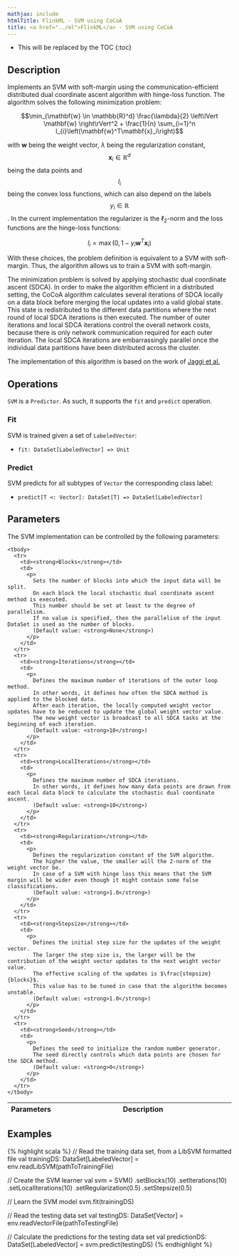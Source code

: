 ```yaml
---
mathjax: include
htmlTitle: FlinkML - SVM using CoCoA
title: <a href="../ml">FlinkML</a> - SVM using CoCoA
---
```

<!--
Licensed to the Apache Software Foundation (ASF) under one
or more contributor license agreements.  See the NOTICE file
distributed with this work for additional information
regarding copyright ownership.  The ASF licenses this file
to you under the Apache License, Version 2.0 (the
"License"); you may not use this file except in compliance
with the License.  You may obtain a copy of the License at

  http://www.apache.org/licenses/LICENSE-2.0

Unless required by applicable law or agreed to in writing,
software distributed under the License is distributed on an
"AS IS" BASIS, WITHOUT WARRANTIES OR CONDITIONS OF ANY
KIND, either express or implied.  See the License for the
specific language governing permissions and limitations
under the License.
-->

* This will be replaced by the TOC
{:toc}

## Description

Implements an SVM with soft-margin using the communication-efficient distributed dual coordinate 
ascent algorithm with hinge-loss function. 
The algorithm solves the following minimization problem:
  
$$\min_{\mathbf{w} \in \mathbb{R}^d} \frac{\lambda}{2} \left\lVert \mathbf{w} \right\rVert^2 + \frac{1}{n} \sum_{i=1}^n l_{i}\left(\mathbf{w}^T\mathbf{x}_i\right)$$
 
with $\mathbf{w}$ being the weight vector, $\lambda$ being the regularization constant, 
$$\mathbf{x}_i \in \mathbb{R}^d$$ being the data points and $$l_{i}$$ being the convex loss 
functions, which can also depend on the labels $$y_{i} \in \mathbb{R}$$.
In the current implementation the regularizer is the $\ell_2$-norm and the loss functions are the hinge-loss functions:
  
  $$l_{i} = \max\left(0, 1 - y_{i} \mathbf{w}^T\mathbf{x}_i \right)$$

With these choices, the problem definition is equivalent to a SVM with soft-margin.
Thus, the algorithm allows us to train a SVM with soft-margin.

The minimization problem is solved by applying stochastic dual coordinate ascent (SDCA).
In order to make the algorithm efficient in a distributed setting, the CoCoA algorithm calculates 
several iterations of SDCA locally on a data block before merging the local updates into a
valid global state.
This state is redistributed to the different data partitions where the next round of local SDCA 
iterations is then executed.
The number of outer iterations and local SDCA iterations control the overall network costs, because 
there is only network communication required for each outer iteration.
The local SDCA iterations are embarrassingly parallel once the individual data partitions have been 
distributed across the cluster.

The implementation of this algorithm is based on the work of 
[Jaggi et al.](http://arxiv.org/abs/1409.1458)

## Operations

`SVM` is a `Predictor`.
As such, it supports the `fit` and `predict` operation.

### Fit

SVM is trained given a set of `LabeledVector`: 

* `fit: DataSet[LabeledVector] => Unit`

### Predict

SVM predicts for all subtypes of `Vector` the corresponding class label: 

* `predict[T <: Vector]: DataSet[T] => DataSet[LabeledVector]`

## Parameters

The SVM implementation can be controlled by the following parameters:

   <table class="table table-bordered">
    <thead>
      <tr>
        <th class="text-left" style="width: 20%">Parameters</th>
        <th class="text-center">Description</th>
      </tr>
    </thead>

    <tbody>
      <tr>
        <td><strong>Blocks</strong></td>
        <td>
          <p>
            Sets the number of blocks into which the input data will be split. 
            On each block the local stochastic dual coordinate ascent method is executed. 
            This number should be set at least to the degree of parallelism. 
            If no value is specified, then the parallelism of the input DataSet is used as the number of blocks. 
            (Default value: <strong>None</strong>)
          </p>
        </td>
      </tr>
      <tr>
        <td><strong>Iterations</strong></td>
        <td>
          <p>
            Defines the maximum number of iterations of the outer loop method. 
            In other words, it defines how often the SDCA method is applied to the blocked data. 
            After each iteration, the locally computed weight vector updates have to be reduced to update the global weight vector value.
            The new weight vector is broadcast to all SDCA tasks at the beginning of each iteration.
            (Default value: <strong>10</strong>)
          </p>
        </td>
      </tr>
      <tr>
        <td><strong>LocalIterations</strong></td>
        <td>
          <p>
            Defines the maximum number of SDCA iterations. 
            In other words, it defines how many data points are drawn from each local data block to calculate the stochastic dual coordinate ascent.
            (Default value: <strong>10</strong>)
          </p>
        </td>
      </tr>
      <tr>
        <td><strong>Regularization</strong></td>
        <td>
          <p>
            Defines the regularization constant of the SVM algorithm. 
            The higher the value, the smaller will the 2-norm of the weight vector be. 
            In case of a SVM with hinge loss this means that the SVM margin will be wider even though it might contain some false classifications.
            (Default value: <strong>1.0</strong>)
          </p>
        </td>
      </tr>
      <tr>
        <td><strong>Stepsize</strong></td>
        <td>
          <p>
            Defines the initial step size for the updates of the weight vector. 
            The larger the step size is, the larger will be the contribution of the weight vector updates to the next weight vector value. 
            The effective scaling of the updates is $\frac{stepsize}{blocks}$.
            This value has to be tuned in case that the algorithm becomes unstable. 
            (Default value: <strong>1.0</strong>)
          </p>
        </td>
      </tr>
      <tr>
        <td><strong>Seed</strong></td>
        <td>
          <p>
            Defines the seed to initialize the random number generator. 
            The seed directly controls which data points are chosen for the SDCA method. 
            (Default value: <strong>0</strong>)
          </p>
        </td>
      </tr>
    </tbody>
  </table>

## Examples

{% highlight scala %}
// Read the training data set, from a LibSVM formatted file
val trainingDS: DataSet[LabeledVector] = env.readLibSVM(pathToTrainingFile)

// Create the SVM learner
val svm = SVM()
.setBlocks(10)
.setIterations(10)
.setLocalIterations(10)
.setRegularization(0.5)
.setStepsize(0.5)

// Learn the SVM model
svm.fit(trainingDS)

// Read the testing data set
val testingDS: DataSet[Vector] = env.readVectorFile(pathToTestingFile)

// Calculate the predictions for the testing data set
val predictionDS: DataSet[LabeledVector] = svm.predict(testingDS)
{% endhighlight %}
